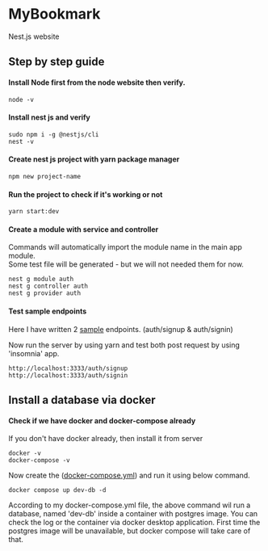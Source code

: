 # MyBookmark
Nest.js website

## Step by step guide

#### Install Node first from the node website then verify.
```
node -v
```

#### Install nest js and verify
```
sudo npm i -g @nestjs/cli
nest -v
```

#### Create nest js project with yarn package manager
```
npm new project-name
```

#### Run the project to check if it's working or not
```
yarn start:dev
```

#### Create a module with service and controller
Commands will automatically import the module name in the main app module.</br>
Some test file will be generated - but we will not needed them for now.
```
nest g module auth
nest g controller auth
nest g provider auth
```

#### Test sample endpoints
Here I have written 2 [sample](https://github.com/gobinda1547/MyBookmark/commit/0f3c239877a9b4b88b9613f2582eec520c541775) endpoints. (auth/signup & auth/signin)

Now run the server by using yarn and test both post request by using 'insomnia' app.
```
http://localhost:3333/auth/signup
http://localhost:3333/auth/signin
```

## Install a database via docker

#### Check if we have docker and docker-compose already
If you don't have docker already, then install it from server
```
docker -v
docker-compose -v
```

Now create the ([docker-compose.yml](https://github.com/gobinda1547/MyBookmark/commit/d62e5edb34b65a6643e9586d36843d94dd1fa91a)) and run it using below command.
```
docker compose up dev-db -d
```
According to my docker-compose.yml file, the above command wil run a database, named 'dev-db' inside a container with postgres image. You can check the log or the container via docker desktop application. First time the postgres image will be unavailable, but docker compose will take care of that.






```

```






```

```






```

```






```

```






```

```






```

```






```

```






```

```






```

```
